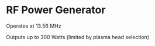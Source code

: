 # RF Power Generator

Operates at 13.56 MHz

Outputs up to 300 Watts (limited by plasma head selection)

####
